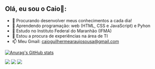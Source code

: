 ## Olá, eu sou o Caio👋:

- 🔭 Procurando desenvolver meus conhecimentos a cada dia!
- 🌱 Aprendendo programação: web (HTML, CSS e JavaScript) e Pyhon
- 👯 Estudo no Instituto Federal do Maranhão (IFMA)
- 🤔 Estou a procura de experiências na área de TI
- 📫 Meu Gmail: caioguilhermearaujosousa@gmail.com

[![Anurag's GitHub stats](https://github-readme-stats.vercel.app/api?username=CaioAraujoSousa&show_icons=true&theme=radical)](https://github.com/CaioAraujoSousa)

<div> 
  <a href="https://www.instagram.com/caioaraujo.sousa/" target="_blank"><img src="https://img.shields.io/badge/-Instagram-%23E4405F?style=for-the-badge&logo=instagram&logoColor=white" target="_blank"></a>
  <a href="https://www.linkedin.com/in/caio-guilherme-ara%C3%BAjo-sousa-b59b8b340/" target="_blank"><img src="https://img.shields.io/badge/-LinkedIn-%230077B5?style=for-the-badge&logo=linkedin&logoColor=white" target="_blank"></a>
  <a href = "https://mail.google.com/mail/u/0/?hl=pt-BR#inbox?compose=GTvVlcSKjswmRjQNvSLTRfbRbFrZsvjVqVfldqDlwtklJckxsLNfQGqsWNcBwjJVbzxWhCjGvLHJM"><img src="https://img.shields.io/badge/-Gmail-%23333?style=for-the-badge&logo=gmail&logoColor=white" target="_blank"></a>
</div>
